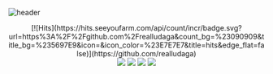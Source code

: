 
![header](https://capsule-render.vercel.app/api?type=wave&color=0:AFC4E7,100:CB9FFD&height=300&section=header&text=WELCOME&fontSize=90)
<div align="center">
[![Hits](https://hits.seeyoufarm.com/api/count/incr/badge.svg?url=https%3A%2F%2Fgithub.com%2Frealludaga&count_bg=%23090909&title_bg=%235697E9&icon=&icon_color=%23E7E7E7&title=hits&edge_flat=false)](https://github.com/realludaga)
</div>
<div align="center">
<img
  src="https://img.shields.io/badge/HTML5-E34F26?style=flat-square&logo=HTML5&logoColor=white"
/>
<img
  src="https://img.shields.io/badge/CSS3-1572B6?style=flat-square&logo=CSS3&logoColor=white"
/>
<img
  src="https://img.shields.io/badge/JavaScript-F7DF1E?style=flat-square&logo=JavaScript&logoColor=white"
/>
<img
  src="https://img.shields.io/badge/React-61DAFB?style=flat-square&logo=React&logoColor=white"
/>

</div>
